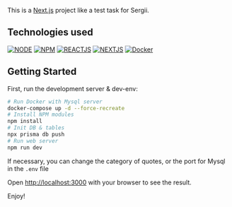 This is a [Next.js](https://nextjs.org/) project like a test task for Sergii.

## Technologies used
[![NODE](https://img.shields.io/badge/NODE-21.2.0-green.svg?style=flat-square&logo=nodedotjs)](https://nodejs.org/)
[![NPM](https://img.shields.io/badge/NPM-10.2.3-red.svg?style=flat-square&logo=npm)](https://www.npmjs.com/)
[![REACTJS](https://img.shields.io/badge/ReactJS-blue.svg?style=flat-square&logo=react)](https://react.dev/)
[![NEXTJS](https://img.shields.io/badge/NextJS-grey.svg?style=flat-square&logo=nextdotjs)](https://nextjs.org/)
[![Docker](https://img.shields.io/badge/Docker-white.svg?style=flat-square&logo=docker)](https://www.docker.com/)

## Getting Started

First, run the development server & dev-env:

```bash
# Run Docker with Mysql server
docker-compose up -d --force-recreate
# Install NPM modules
npm install
# Init DB & tables
npx prisma db push
# Run web server
npm run dev
```
If necessary, you can change the category of quotes, or the port for Mysql in the `.env` file

Open [http://localhost:3000](http://localhost:3000) with your browser to see the result.

Enjoy!

